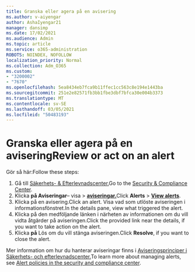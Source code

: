 ```yaml
---
title: Granska eller agera på en avisering
ms.author: v-aiyengar
author: AshaIyengar21
manager: dansimp
ms.date: 17/02/2021
ms.audience: Admin
ms.topic: article
ms.service: o365-administration
ROBOTS: NOINDEX, NOFOLLOW
localization_priority: Normal
ms.collection: Adm_O365
ms.custom:
- "3200002"
- "7670"
ms.openlocfilehash: 5ea8434eb7fca9b11ffec1cc563c8e194e1443ba
ms.sourcegitcommit: 251e2e82571fb3bb1fbe3dbf7bfca30e004b3373
ms.translationtype: MT
ms.contentlocale: sv-SE
ms.lasthandoff: 03/05/2021
ms.locfileid: "50483193"
---
```

# <a name="review-or-act-on-an-alert"></a><span data-ttu-id="d3173-102">Granska eller agera på en avisering</span><span class="sxs-lookup"><span data-stu-id="d3173-102">Review or act on an alert</span></span>

<span data-ttu-id="d3173-103">Gör så här:</span><span class="sxs-lookup"><span data-stu-id="d3173-103">Follow these steps:</span></span>

1. <span data-ttu-id="d3173-104">Gå till [Säkerhets- & Efterlevnadscenter.](https://go.microsoft.com/fwlink/p/?linkid=2077143)</span><span class="sxs-lookup"><span data-stu-id="d3173-104">Go to the [Security & Compliance Center](https://go.microsoft.com/fwlink/p/?linkid=2077143).</span></span>
1. <span data-ttu-id="d3173-105">Klicka **på Aviseringar**– visa  >  **[aviseringar.](https://go.microsoft.com/fwlink/?linkid=2103301)**</span><span class="sxs-lookup"><span data-stu-id="d3173-105">Click **Alerts** > **[View alerts](https://go.microsoft.com/fwlink/?linkid=2103301)**.</span></span>
1. <span data-ttu-id="d3173-106">Klicka på en avisering.</span><span class="sxs-lookup"><span data-stu-id="d3173-106">Click an alert.</span></span> <span data-ttu-id="d3173-107">Visa vad som utlöste aviseringen i informationsfönstret.</span><span class="sxs-lookup"><span data-stu-id="d3173-107">In the details pane, view what triggered the alert.</span></span>
1. <span data-ttu-id="d3173-108">Klicka på den medföljande länken i närheten av informationen om du vill vidta åtgärder på aviseringen.</span><span class="sxs-lookup"><span data-stu-id="d3173-108">Click the provided link near the details, if you want to take action on the alert.</span></span>
1. <span data-ttu-id="d3173-109">Klicka **på** Lös om du vill stänga aviseringen.</span><span class="sxs-lookup"><span data-stu-id="d3173-109">Click **Resolve**, if you want to close the alert.</span></span>

<span data-ttu-id="d3173-110">Mer information om hur du hanterar aviseringar finns i [Aviseringsprinciper i Säkerhets- och efterlevnadscenter.](https://go.microsoft.com/fwlink/?linkid=2103211)</span><span class="sxs-lookup"><span data-stu-id="d3173-110">To learn more about managing alerts, see [Alert policies in the security and compliance center](https://go.microsoft.com/fwlink/?linkid=2103211).</span></span>


